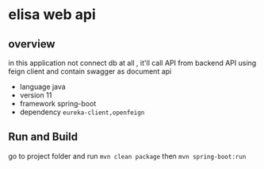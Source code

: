 # elisa web api

## overview
in this application not connect db at all , it'll call API from backend API using feign client
and contain swagger as document api

  - language    java 
  - version     11
  - framework   spring-boot
  - dependency  `eureka-client,openfeign`

## Run and Build 
go to project folder and run `mvn clean package` then `mvn spring-boot:run`
